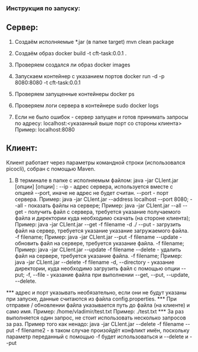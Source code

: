 
### Инструкция по запуску:

## Сервер:

1) Создаём исполняемые *.jar (в папке target)
mvn clean package 

2) Создаём образ
docker build -t cft-task:0.0.1 .	

3) Проверяем создался ли образ
docker images

4) Запускаем контейнер с указанием портов
docker run -d -p 8080:8080 -t cft-task:0.0.1 

5) Проверяем запущенные контейнеры
docker ps

6) Проверяем логи сервера в контейнере
sudo docker logs <container id>

7) Если не было ошибок - сервер запущен и готов принимать запросы по адресу:
localhost:<указанный выше порт со стороны клиента>
Пример: localhost:8080


## Клиент:
Клиент работает через параметры командной строки (использовался picocli), собран с помощью Maven.

1) В терминале в папке с исполняемым файлом:
java -jar CLIent.jar [опции]
[опции] :
	--ip - адрес сервера, используется вместе с опцией --port, иначе не адрес не будет считан. 
	--port - порт сервера. 
		Пример: java -jar CLIent.jar --address localhost --port 8080;
	--all - показать файлы на сервере;
		Пример: java -jar CLIent.jar --all
	--get - получить файл с сервера, требуется указание получаемого файла и директории куда необходимо скачать (на стороне клиента);
		Пример: java -jar CLIent.jar --get -f filename -d ./
	--put - загрузить файл на сервер, требуется указание указание загружаемого файла. -f filename;
		Пример: java -jar CLIent.jar --put -f filename
	--update - обновить файл на сервере, требуется указание файла. -f filename;
		Пример: java -jar CLIent.jar --update -f filename
	--delete - удалить файл на сервере, требуется указание файла. -f filename;
		Пример: java -jar CLIent.jar --delete -f filename
	-d, --directory - указание директории, куда необходимо загрузить файл с помощью опции --put;
	-f, --file - указание файла при выполнении --get, --put, --update, --delete.
	
*** адрес и порт указывать необязательно, если они не будут указаны при запуске, данные считаются из файла config.properties.
*** При отправке / обновлении файла указывается путь до файла (на клиенте) и само имя. 
Пример: /home/vladimir/test.txt 
Пример: ./test.txt
*** За раз выполняется один запрос, не стоит использовать несколько запросов за раз. 
	Пример того как ненадо: java -jar CLIent.jar --delete -f filename --put -f filename2 - в таком случае произойдёт конфликт имён, поскольку параметр переданный с помощью -f будет использоваться и --delete и --put
	






